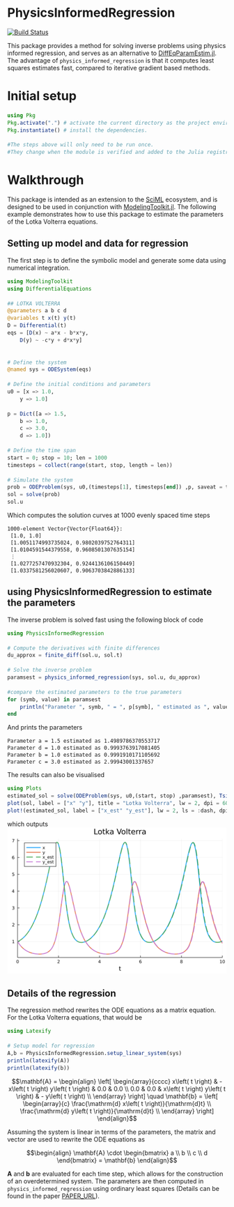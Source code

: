 # PhysicsInformedRegression

[![Build Status](https://github.com/MarcusGalea/PhysicsInformedRegression.jl/actions/workflows/CI.yml/badge.svg?branch=master)](https://github.com/MarcusGalea/PhysicsInformedRegression.jl/actions/workflows/CI.yml?query=branch%3Amaster)

This package provides a method for solving inverse problems using physics informed regression, and serves as an alternative to [DiffEqParamEstim.jl](https://docs.sciml.ai/DiffEqParamEstim/stable/). The advantage of `physics_informed_regression` is that it computes least squares estimates fast, compared to iterative gradient based methods.
# Initial setup

```julia
using Pkg
Pkg.activate(".") # activate the current directory as the project environment.
Pkg.instantiate() # install the dependencies.

#The steps above will only need to be run once. 
#They change when the module is verified and added to the Julia registry.
```

# Walkthrough
This package is intended as an extension to the [SciML](https://sciml.ai/) ecosystem, and is designed to be used in conjunction with [ModelingToolkit.jl](https://mtk.sciml.ai/dev/). The following example demonstrates how to use this package to estimate the parameters of the Lotka Volterra equations.
## Setting up model and data for regression
The first step is to define the symbolic model and generate some data using numerical integration.
```julia
using ModelingToolkit
using DifferentialEquations

## LOTKA VOLTERRA
@parameters a b c d
@variables t x(t) y(t)
D = Differential(t)
eqs = [D(x) ~ a*x - b*x*y,
    D(y) ~ -c*y + d*x*y]


# Define the system
@named sys = ODESystem(eqs)

# Define the initial conditions and parameters
u0 = [x => 1.0,
    y => 1.0]

p = Dict([a => 1.5,
    b => 1.0,
    c => 3.0,
    d => 1.0])

# Define the time span
start = 0; stop = 10; len = 1000 
timesteps = collect(range(start, stop, length = len))

# Simulate the system
prob = ODEProblem(sys, u0,(timesteps[1], timesteps[end]) ,p, saveat = timesteps)
sol = solve(prob)
sol.u
```
Which computes the solution curves at 1000 evenly spaced time steps
```
1000-element Vector{Vector{Float64}}:
 [1.0, 1.0]
 [1.0051174993735024, 0.9802039752764311]
 [1.0104591544379558, 0.9608501307635154]
 ⋮
 [1.0277257470932304, 0.9244136106150449]
 [1.0337581256020607, 0.9063703842886133]
```
## using PhysicsInformedRegression to estimate the parameters
The inverse problem is solved fast using the following block of code
```julia
using PhysicsInformedRegression

# Compute the derivatives with finite differences
du_approx = finite_diff(sol.u, sol.t)

# Solve the inverse problem
paramsest = physics_informed_regression(sys, sol.u, du_approx)

#compare the estimated parameters to the true parameters
for (symb, value) in paramsest
    println("Parameter ", symb, " = ", p[symb], " estimated as ", value)
end
```
And prints the parameters
```
Parameter a = 1.5 estimated as 1.4989786370553717
Parameter d = 1.0 estimated as 0.9993763917081405
Parameter b = 1.0 estimated as 0.9991910171105692
Parameter c = 3.0 estimated as 2.99943001337657
```
The results can also be visualised
```julia
using Plots
estimated_sol = solve(ODEProblem(sys, u0,(start, stop) ,paramsest), Tsit5(), saveat = timesteps)
plot(sol, label = ["x" "y"], title = "Lotka Volterra", lw = 2, dpi = 600)
plot!(estimated_sol, label = ["x_est" "y_est"], lw = 2, ls = :dash, dpi = 600)
```
which outputs
![Lotka Volterra](https://github.com/MarcusGalea/PhysicsInformedRegression.jl/blob/main/plots/lotka_volterra.png)


## Details of the regression
The regression method rewrites the ODE equations as a matrix equation. For the Lotka Volterra equations, that would be
```julia
using Latexify

# Setup model for regression
A,b = PhysicsInformedRegression.setup_linear_system(sys)
println(latexify(A)) 
println(latexify(b))
```
```math
\mathbf{A} =
\begin{align}
\left[
\begin{array}{cccc}
x\left( t \right) &  - x\left( t \right) y\left( t \right) & 0.0 & 0.0 \\
0.0 & 0.0 & x\left( t \right) y\left( t \right) &  - y\left( t \right) \\
\end{array}
\right]
\quad
\mathbf{b} = 
\left[
\begin{array}{c}
\frac{\mathrm{d} x\left( t \right)}{\mathrm{d}t} \\
\frac{\mathrm{d} y\left( t \right)}{\mathrm{d}t} \\
\end{array}
\right]
\end{align}
```
Assuming the system is linear in terms of the parameters, the matrix and vector are used to rewrite the ODE equations as
```math
\begin{align}
\mathbf{A} \cdot \begin{bmatrix} a \\ b \\ c \\ d \end{bmatrix} = \mathbf{b}
\end{align}
```

$\mathbf{A}$ and $\mathbf{b}$ are evaluated for each time step, which allows for the construction of an overdetermined system. The parameters are then computed in `physics_informed_regression` using ordinary least squares (Details can be found in the paper [PAPER_URL]()).

